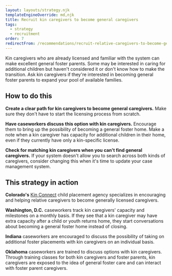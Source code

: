 ```yaml
---
layout: layouts/strategy.njk
templateEngineOverride: md,njk
title: Recruit kin caregivers to become general caregivers
tags:
  - strategy
  - recruitment
order: 7
redirectFrom: /recommendations/recruit-relative-caregivers-to-become-general-caregivers/
---
```

Kin caregivers who are already licensed and familiar with the system can make excellent general foster parents. Some may be interested in caring for additional children but haven't considered it or don't know how to make the transition. Ask kin caregivers if they're interested in becoming general foster parents to expand your pool of available families.

## How to do this

**Create a clear path for kin caregivers to become general caregivers.** Make sure they don't have to start the licensing process from scratch.

**Have caseworkers discuss this option with kin caregivers.** Encourage them to bring up the possibility of becoming a general foster home. Make a note when a kin caregiver has capacity for additional children in their home, even if they currently have only a kin-specific license.

**Check for matching kin caregivers when you can't find general caregivers.** If your system doesn't allow you to search across both kinds of caregivers, consider changing this when it's time to update your case management system.

## This strategy in action

**Colorado's** [Kin Connect](https://kinconnect.org/) child placement agency specializes in encouraging and helping relative caregivers to become generally licensed caregivers.

**Washington, D.C.** caseworkers track kin caregivers' capacity and milestones on a monthly basis. If they see that a kin caregiver may have extra capacity after a child or youth returns home, they start conversations about becoming a general foster home instead of closing.

**Indiana** caseworkers are encouraged to discuss the possibility of taking on additional foster placements with kin caregivers on an individual basis.

**Oklahoma** caseworkers are trained to discuss options with kin caregivers. Through training classes for both kin caregivers and foster parents, kin caregivers are exposed to the idea of general foster care and can interact with foster parent caregivers.
